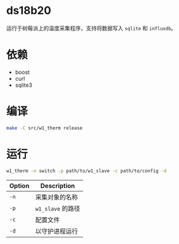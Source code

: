 # ds18b20

运行于树莓派上的温度采集程序，支持将数据写入 `sqlite` 和 `influxdb`。

# 依赖
* boost
* curl
* sqlite3

# 编译
```bash
make -C src/w1_therm release
```

# 运行
```bash
w1_therm -n switch -p path/to/w1_slave -c path/to/config -d
```

|**Option**|**Description**|
|-|-|
|`-n`|采集对象的名称|
|`-p`|`w1_slave` 的路径|
|`-c`|配置文件|
|`-d`|以守护进程运行|